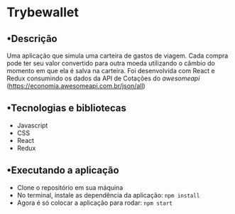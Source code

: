 # Trybewallet

## •Descrição
Uma aplicação que simula uma carteira de gastos de viagem. Cada compra pode ter seu valor convertido para outra moeda utilizando o câmbio do momento em que ela é salva na carteira. Foi desenvolvida com React e Redux consumindo os dados da API de Cotações do *awesomeapi* (https://economia.awesomeapi.com.br/json/all)

## •Tecnologias e bibliotecas
- Javascript
- CSS
- React
- Redux

## •Executando a aplicação
- Clone o repositório em sua máquina
- No terminal, instale as dependência da aplicação: ```npm install```
- Agora é só colocar a aplicação para rodar: ```npm start```
